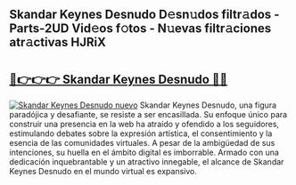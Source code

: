 ## Skandar Keynes Desnudo D𝚎sn𝚞dos filtr𝚊dos - Parts-2UD Vid𝚎os f𝚘tos - N𝚞evas filtr𝚊ciones atr𝚊ctivas HJRiX

# <h2><a href="http://mbbrj5l.tromn.icu/?c=Skandar+Keynes+Desnudo">🔗👉👉👉 Skandar Keynes Desnudo 🔗🔗</a></h2>

[![Skandar Keynes Desnudo nuevo](https://i.imgur.com/pEAQMta.gif)](http://mbbrj5l.tromn.icu/?c=Skandar+Keynes+Desnudo)
Skandar Keynes Desnudo, una figura paradójica y desafiante, se resiste a ser encasillada. Su enfoque único para construir una presencia en la web ha atraído y ofendido a los seguidores, estimulando debates sobre la expresión artística, el consentimiento y la esencia de las comunidades virtuales. A pesar de la ambigüedad de sus intenciones, su huella en el ámbito digital es imborrable. Armado con una dedicación inquebrantable y un atractivo innegable, el alcance de Skandar Keynes Desnudo en el mundo virtual es expansivo.
